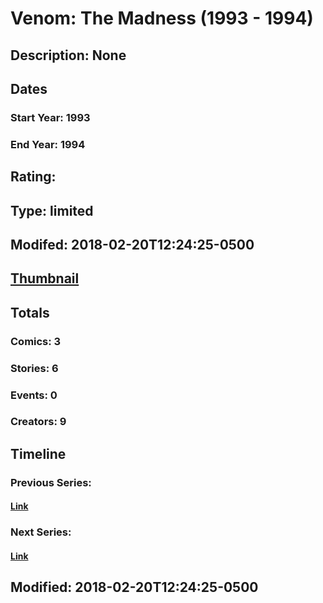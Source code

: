 # Venom: The Madness (1993 - 1994)
## Description: None
## Dates
### Start Year: 1993
### End Year: 1994
## Rating: 
## Type: limited
## Modifed: 2018-02-20T12:24:25-0500
## [Thumbnail](http://i.annihil.us/u/prod/marvel/i/mg/8/c0/5a8c59b52a00b.jpg)
## Totals
### Comics: 3
### Stories: 6
### Events: 0
### Creators: 9
## Timeline
### Previous Series: 
#### [Link]()
### Next Series: 
#### [Link]()
## Modified: 2018-02-20T12:24:25-0500